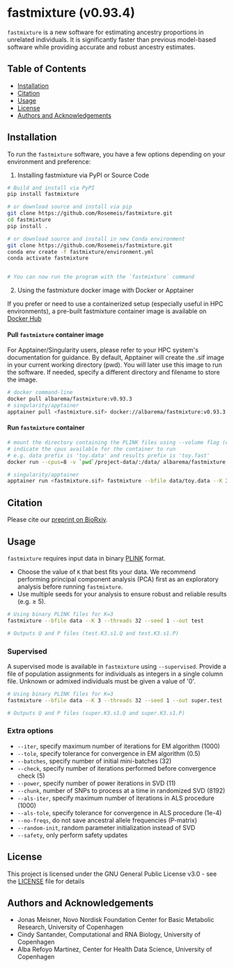 # fastmixture (v0.93.4)
`fastmixture` is a new software for estimating ancestry proportions in unrelated individuals. It is significantly faster than previous model-based software while providing accurate and robust ancestry estimates.


## Table of Contents
- [Installation](#installation)
- [Citation](#citation)
- [Usage](#usage)
- [License](#license)
- [Authors and Acknowledgements](#authors-and-acknowledgements)

## Installation 
To run the `fastmixture` software, you have a few options depending on your environment and preference:

1. Installing fastmixture via PyPI or Source Code

```bash
# Build and install via PyPI
pip install fastmixture

# or download source and install via pip
git clone https://github.com/Rosemeis/fastmixture.git
cd fastmixture
pip install .

# or download source and install in new Conda environment
git clone https://github.com/Rosemeis/fastmixture.git
conda env create -f fastmixture/environment.yml
conda activate fastmixture


# You can now run the program with the `fastmixture` command
```

2. Using the fastmixture docker image with Docker or Apptainer
   
If you prefer or need to use a containerized setup (especially useful in HPC environments), a pre-built fastmixture container image is available on [Docker Hub](https://hub.docker.com/repository/docker/albarema/fastmixture/general)

#### Pull `fastmixture` container image 

For Apptainer/Singularity users, please refer to your HPC system's documentation for guidance. By default, Apptainer will create the .sif image in your current working directory (pwd). You will later use this image to run the software. If needed, specify a different directory and filename to store the image.

```bash
# docker command-line
docker pull albarema/fastmixture:v0.93.3
# singularity/apptainer
apptainer pull <fastmixture.sif> docker://albarema/fastmixture:v0.93.3
```

#### Run `fastmixture` container
 
```bash
# mount the directory containing the PLINK files using --volume flag (e.g. `pwd`/project-data/) 
# indicate the cpus available for the container to run
# e.g. data prefix is 'toy.data' and results prefix is 'toy.fast'
docker run --cpus=8 -v `pwd`/project-data/:/data/ albarema/fastmixture:v0.93.3 fastmixture --bfile data/toy.data --K 3 --out data/toy.fast --threads 8

# singularity/apptainer 
apptainer run <fastmixture.sif> fastmixture --bfile data/toy.data --K 3 --out data/toy.fast --threads 8
```

## Citation
Please cite our [preprint on BioRxiv](https://doi.org/10.1101/2024.07.08.602454).

## Usage
`fastmixture` requires input data in binary [PLINK](https://www.cog-genomics.org/plink/1.9/input#bed) format. 
- Choose the value of `K` that best fits your data. We recommend performing principal component analysis (PCA) first as an exploratory analysis before running `fastmixture`.
- Use multiple seeds for your analysis to ensure robust and reliable results (e.g. ≥ 5).

```bash
# Using binary PLINK files for K=3
fastmixture --bfile data --K 3 --threads 32 --seed 1 --out test

# Outputs Q and P files (test.K3.s1.Q and test.K3.s1.P)
```

### Supervised
A supervised mode is available in `fastmixture` using `--supervised`. Provide a file of population assignments for individuals as integers in a single column file. Unknown or admixed individuals must be given a value of '0'.

```bash
# Using binary PLINK files for K=3
fastmixture --bfile data --K 3 --threads 32 --seed 1 --out super.test --supervised data.labels

# Outputs Q and P files (super.K3.s1.Q and super.K3.s1.P)
```

### Extra options
* `--iter`, specify maximum number of iterations for EM algorithm (1000)
* `--tole`, specify tolerance for convergence in EM algorithm (0.5)
* `--batches`, specify number of initial mini-batches (32)
* `--check`, specify number of iterations performed before convergence check (5)
* `--power`, specify number of power iterations in SVD (11)
* `--chunk`, number of SNPs to process at a time in randomized SVD (8192)
* `--als-iter`, specify maximum number of iterations in ALS procedure (1000)
* `--als-tole`, specify tolerance for convergence in ALS procedure (1e-4)
* `--no-freqs`, do not save ancestral allele frequencies (P-matrix)
* `--random-init`, random parameter initialization instead of SVD
* `--safety`, only perform safety updates

## License
This project is licensed under the GNU General Public License v3.0 - see the [LICENSE](./LICENSE) file for details

## Authors and Acknowledgements
- Jonas Meisner, Novo Nordisk Foundation Center for Basic Metabolic Research, University of Copenhagen 
- Cindy Santander, Computational and RNA Biology, University of Copenhagen
- Alba Refoyo Martinez, Center for Health Data Science, University of Copenhagen 
